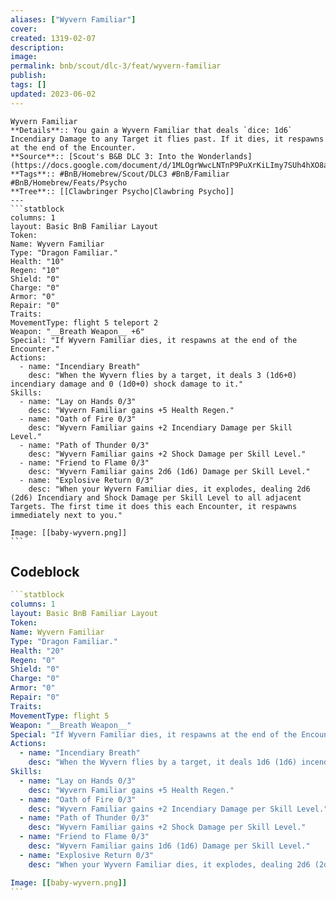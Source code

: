 ```yaml
---
aliases: ["Wyvern Familiar"]
cover: 
created: 1319-02-07
description: 
image: 
permalink: bnb/scout/dlc-3/feat/wyvern-familiar
publish: 
tags: []
updated: 2023-06-02
---
```


````ad-statblock-bnb
Wyvern Familiar
**Details**:: You gain a Wyvern Familiar that deals `dice: 1d6` Incendiary Damage to any Target it flies past. If it dies, it respawns at the end of the Encounter.
**Source**:: [Scout's B&B DLC 3: Into the Wonderlands](https://docs.google.com/document/d/1MLOgrWwcLNTnP9PuXrKiLImy7SUh4hXO8arVUAlmdp0/edit)
**Tags**:: #BnB/Homebrew/Scout/DLC3 #BnB/Familiar #BnB/Homebrew/Feats/Psycho
**Tree**:: [[Clawbringer Psycho|Clawbring Psycho]]
---
```statblock
columns: 1
layout: Basic BnB Familiar Layout
Token: 
Name: Wyvern Familiar
Type: "Dragon Familiar."
Health: "10"
Regen: "10"
Shield: "0"
Charge: "0"
Armor: "0"
Repair: "0"
Traits:
MovementType: flight 5 teleport 2
Weapon: "__Breath Weapon__ +6"
Special: "If Wyvern Familiar dies, it respawns at the end of the Encounter."
Actions:
  - name: "Incendiary Breath"
    desc: "When the Wyvern flies by a target, it deals 3 (1d6+0) incendiary damage and 0 (1d0+0) shock damage to it."
Skills:
  - name: "Lay on Hands 0/3"
    desc: "Wyvern Familiar gains +5 Health Regen."
  - name: "Oath of Fire 0/3"
    desc: "Wyvern Familiar gains +2 Incendiary Damage per Skill Level."
  - name: "Path of Thunder 0/3"
    desc: "Wyvern Familiar gains +2 Shock Damage per Skill Level."
  - name: "Friend to Flame 0/3"
    desc: "Wyvern Familiar gains 2d6 (1d6) Damage per Skill Level."
  - name: "Explosive Return 0/3"
    desc: "When your Wyvern Familiar dies, it explodes, dealing 2d6 (2d6) Incendiary and Shock Damage per Skill Level to all adjacent Targets. The first time it does this each Encounter, it respawns immediately next to you."

Image: [[baby-wyvern.png]]
```
````

## Codeblock

````yaml
```statblock
columns: 1
layout: Basic BnB Familiar Layout
Token: 
Name: Wyvern Familiar
Type: "Dragon Familiar."
Health: "20"
Regen: "0"
Shield: "0"
Charge: "0"
Armor: "0"
Repair: "0"
Traits:
MovementType: flight 5
Weapon: "__Breath Weapon__"
Special: "If Wyvern Familiar dies, it respawns at the end of the Encounter."
Actions:
  - name: "Incendiary Breath"
    desc: "When the Wyvern flies by a target, it deals 1d6 (1d6) incendiary damage and 1d0 (0d0) shock damage to it."
Skills:
  - name: "Lay on Hands 0/3"
    desc: "Wyvern Familiar gains +5 Health Regen."
  - name: "Oath of Fire 0/3"
    desc: "Wyvern Familiar gains +2 Incendiary Damage per Skill Level."
  - name: "Path of Thunder 0/3"
    desc: "Wyvern Familiar gains +2 Shock Damage per Skill Level."
  - name: "Friend to Flame 0/3"
    desc: "Wyvern Familiar gains 1d6 (1d6) Damage per Skill Level."
  - name: "Explosive Return 0/3"
    desc: "When your Wyvern Familiar dies, it explodes, dealing 2d6 (2d6) Incendiary and Shock Damage per Skill Level to all adjacent Targets. The first time it does this each Encounter, it respawns immediately next to you."

Image: [[baby-wyvern.png]]
```
````
